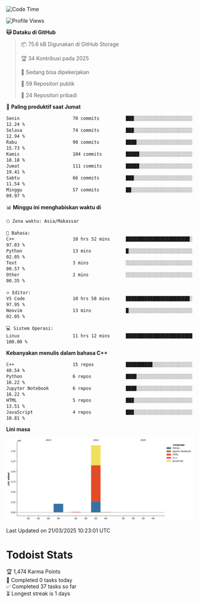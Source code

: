 <!--START_SECTION:waka-->
![Code Time](http://img.shields.io/badge/Code%20Time-150%20hrs%2048%20mins-blue)

![Profile Views](http://img.shields.io/badge/Profil%20dilihat-13-blue)

**🐱 Dataku di GitHub** 

> 📦 75.6 kB Digunakan di GitHub Storage 
 > 
> 🏆 34 Kontribusi pada 2025
 > 
> 💼 Sedang bisa dipekerjakan
 > 
> 📜 59 Repositori publik 
 > 
> 🔑 24 Repositori pribadi 
 > 
📅 **Paling produktif saat Jumat** 

```text
Senin                    70 commits          ███░░░░░░░░░░░░░░░░░░░░░░   12.24 % 
Selasa                   74 commits          ███░░░░░░░░░░░░░░░░░░░░░░   12.94 % 
Rabu                     90 commits          ████░░░░░░░░░░░░░░░░░░░░░   15.73 % 
Kamis                    104 commits         █████░░░░░░░░░░░░░░░░░░░░   18.18 % 
Jumat                    111 commits         █████░░░░░░░░░░░░░░░░░░░░   19.41 % 
Sabtu                    66 commits          ███░░░░░░░░░░░░░░░░░░░░░░   11.54 % 
Minggu                   57 commits          ██░░░░░░░░░░░░░░░░░░░░░░░   09.97 % 
```


📊 **Minggu ini menghabiskan waktu di** 

```text
🕑︎ Zona waktu: Asia/Makassar

💬 Bahasa: 
C++                      10 hrs 52 mins      ████████████████████████░   97.03 % 
Python                   13 mins             █░░░░░░░░░░░░░░░░░░░░░░░░   02.05 % 
Text                     3 mins              ░░░░░░░░░░░░░░░░░░░░░░░░░   00.57 % 
Other                    2 mins              ░░░░░░░░░░░░░░░░░░░░░░░░░   00.35 % 

🔥 Editor: 
VS Code                  10 hrs 58 mins      ████████████████████████░   97.95 % 
Neovim                   13 mins             █░░░░░░░░░░░░░░░░░░░░░░░░   02.05 % 

💻 Sistem Operasi: 
Linux                    11 hrs 12 mins      █████████████████████████   100.00 % 
```

**Kebanyakan menulis dalam bahasa C++** 

```text
C++                      15 repos            ██████████░░░░░░░░░░░░░░░   40.54 % 
Python                   6 repos             ████░░░░░░░░░░░░░░░░░░░░░   16.22 % 
Jupyter Notebook         6 repos             ████░░░░░░░░░░░░░░░░░░░░░   16.22 % 
HTML                     5 repos             ███░░░░░░░░░░░░░░░░░░░░░░   13.51 % 
JavaScript               4 repos             ███░░░░░░░░░░░░░░░░░░░░░░   10.81 % 
```



**Lini masa**

![Lines of Code chart](https://raw.githubusercontent.com/yusuf601/yusuf601/main/assets/bar_graph.png)


 Last Updated on 21/03/2025 10:23:01 UTC
<!--END_SECTION:waka-->
# Todoist Stats

<!-- TODO-IST:START -->
🏆  1,474 Karma Points           
🌸  Completed 0 tasks today           
✅  Completed 37 tasks so far           
⏳  Longest streak is 1 days
<!-- TODO-IST:END -->
